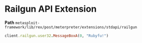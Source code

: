 # Railgun API Extension

**Path**
`metasploit-framework/lib/rex/post/meterpreter/extensions/stdapi/railgun`


```ruby
client.railgun.user32.MessageBoxA(0, "Rubyfu!")
```